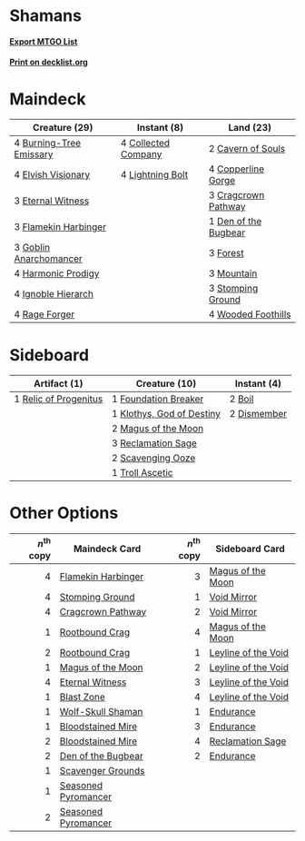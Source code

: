 # Shamans

#### [Export MTGO List](../collection/Shamans/Shamans.txt)
#### [Print on decklist.org](http://decklist.org/?deckmain=4%09Burning-Tree%20Emissary%0A2%09Cavern%20of%20Souls%0A4%09Collected%20Company%0A4%09Copperline%20Gorge%0A3%09Cragcrown%20Pathway%0A1%09Den%20of%20the%20Bugbear%0A4%09Elvish%20Visionary%0A3%09Eternal%20Witness%0A3%09Flamekin%20Harbinger%0A3%09Forest%0A3%09Goblin%20Anarchomancer%0A4%09Harmonic%20Prodigy%0A4%09Ignoble%20Hierarch%0A4%09Lightning%20Bolt%0A3%09Mountain%0A4%09Rage%20Forger%0A3%09Stomping%20Ground%0A4%09Wooded%20Foothills&deckside=2%09Boil%0A2%09Dismember%0A1%09Foundation%20Breaker%0A1%09Klothys,%20God%20of%20Destiny%0A2%09Magus%20of%20the%20Moon%0A3%09Reclamation%20Sage%0A1%09Relic%20of%20Progenitus%0A2%09Scavenging%20Ooze%0A1%09Troll%20Ascetic)
# Maindeck

|                                          Creature (29)                                           |                                         Instant (8)                                          |                                           Land (23)                                           |
|--------------------------------------------------------------------------------------------------|----------------------------------------------------------------------------------------------|-----------------------------------------------------------------------------------------------|
|4 [Burning-Tree Emissary](http://gatherer.wizards.com/Pages/Card/Details.aspx?multiverseid=426627)|4 [Collected Company](http://gatherer.wizards.com/Pages/Card/Details.aspx?multiverseid=394519)|2 [Cavern of Souls](http://gatherer.wizards.com/Pages/Card/Details.aspx?multiverseid=278058)   |
|4 [Elvish Visionary](http://gatherer.wizards.com/Pages/Card/Details.aspx?multiverseid=175124)     |4 [Lightning Bolt](http://gatherer.wizards.com/Pages/Card/Details.aspx?multiverseid=806)      |4 [Copperline Gorge](http://gatherer.wizards.com/Pages/Card/Details.aspx?multiverseid=209408)  |
|3 [Eternal Witness](http://gatherer.wizards.com/Pages/Card/Details.aspx?multiverseid=51628)       |                                                                                              |3 [Cragcrown Pathway](http://gatherer.wizards.com/Pages/Card/Details.aspx?multiverseid=491915) |
|3 [Flamekin Harbinger](http://gatherer.wizards.com/Pages/Card/Details.aspx?multiverseid=205395)   |                                                                                              |1 [Den of the Bugbear](http://gatherer.wizards.com/Pages/Card/Details.aspx?multiverseid=527541)|
|3 [Goblin Anarchomancer](http://gatherer.wizards.com/Pages/Card/Details.aspx?multiverseid=522276) |                                                                                              |3 [Forest](http://gatherer.wizards.com/Pages/Card/Details.aspx?multiverseid=439860)            |
|4 [Harmonic Prodigy](http://gatherer.wizards.com/Pages/Card/Details.aspx?multiverseid=522208)     |                                                                                              |3 [Mountain](http://gatherer.wizards.com/Pages/Card/Details.aspx?multiverseid=439859)          |
|4 [Ignoble Hierarch](http://gatherer.wizards.com/Pages/Card/Details.aspx?multiverseid=522242)     |                                                                                              |3 [Stomping Ground](http://gatherer.wizards.com/Pages/Card/Details.aspx?multiverseid=405110)   |
|4 [Rage Forger](http://gatherer.wizards.com/Pages/Card/Details.aspx?multiverseid=153104)          |                                                                                              |4 [Wooded Foothills](http://gatherer.wizards.com/Pages/Card/Details.aspx?multiverseid=405116)  |


# Sideboard

|                                          Artifact (1)                                          |                                           Creature (10)                                            |                                     Instant (4)                                      |
|------------------------------------------------------------------------------------------------|----------------------------------------------------------------------------------------------------|--------------------------------------------------------------------------------------|
|1 [Relic of Progenitus](http://gatherer.wizards.com/Pages/Card/Details.aspx?multiverseid=174824)|1 [Foundation Breaker](http://gatherer.wizards.com/Pages/Card/Details.aspx?multiverseid=522236)     |2 [Boil](http://gatherer.wizards.com/Pages/Card/Details.aspx?multiverseid=14630)      |
|                                                                                                |1 [Klothys, God of Destiny](http://gatherer.wizards.com/Pages/Card/Details.aspx?multiverseid=476471)|2 [Dismember](http://gatherer.wizards.com/Pages/Card/Details.aspx?multiverseid=382182)|
|                                                                                                |2 [Magus of the Moon](http://gatherer.wizards.com/Pages/Card/Details.aspx?multiverseid=136152)      |                                                                                      |
|                                                                                                |3 [Reclamation Sage](http://gatherer.wizards.com/Pages/Card/Details.aspx?multiverseid=389651)       |                                                                                      |
|                                                                                                |2 [Scavenging Ooze](http://gatherer.wizards.com/Pages/Card/Details.aspx?multiverseid=420783)        |                                                                                      |
|                                                                                                |1 [Troll Ascetic](http://gatherer.wizards.com/Pages/Card/Details.aspx?multiverseid=130498)          |                                                                                      |


# Other Options

|*n*<sup>th</sup> copy|                                        Maindeck Card                                         |*n*<sup>th</sup> copy|                                        Sideboard Card                                        |
|--------------------:|----------------------------------------------------------------------------------------------|--------------------:|----------------------------------------------------------------------------------------------|
|                    4|[Flamekin Harbinger](http://gatherer.wizards.com/Pages/Card/Details.aspx?multiverseid=205395) |                    3|[Magus of the Moon](http://gatherer.wizards.com/Pages/Card/Details.aspx?multiverseid=136152)  |
|                    4|[Stomping Ground](http://gatherer.wizards.com/Pages/Card/Details.aspx?multiverseid=405110)    |                    1|[Void Mirror](http://gatherer.wizards.com/Pages/Card/Details.aspx?multiverseid=522318)        |
|                    4|[Cragcrown Pathway](http://gatherer.wizards.com/Pages/Card/Details.aspx?multiverseid=491915)  |                    2|[Void Mirror](http://gatherer.wizards.com/Pages/Card/Details.aspx?multiverseid=522318)        |
|                    1|[Rootbound Crag](http://gatherer.wizards.com/Pages/Card/Details.aspx?multiverseid=420934)     |                    4|[Magus of the Moon](http://gatherer.wizards.com/Pages/Card/Details.aspx?multiverseid=136152)  |
|                    2|[Rootbound Crag](http://gatherer.wizards.com/Pages/Card/Details.aspx?multiverseid=420934)     |                    1|[Leyline of the Void](http://gatherer.wizards.com/Pages/Card/Details.aspx?multiverseid=107682)|
|                    1|[Magus of the Moon](http://gatherer.wizards.com/Pages/Card/Details.aspx?multiverseid=136152)  |                    2|[Leyline of the Void](http://gatherer.wizards.com/Pages/Card/Details.aspx?multiverseid=107682)|
|                    4|[Eternal Witness](http://gatherer.wizards.com/Pages/Card/Details.aspx?multiverseid=51628)     |                    3|[Leyline of the Void](http://gatherer.wizards.com/Pages/Card/Details.aspx?multiverseid=107682)|
|                    1|[Blast Zone](http://gatherer.wizards.com/Pages/Card/Details.aspx?multiverseid=461171)         |                    4|[Leyline of the Void](http://gatherer.wizards.com/Pages/Card/Details.aspx?multiverseid=107682)|
|                    1|[Wolf-Skull Shaman](http://gatherer.wizards.com/Pages/Card/Details.aspx?multiverseid=152728)  |                    1|[Endurance](http://gatherer.wizards.com/Pages/Card/Details.aspx?multiverseid=522233)          |
|                    1|[Bloodstained Mire](http://gatherer.wizards.com/Pages/Card/Details.aspx?multiverseid=405094)  |                    3|[Endurance](http://gatherer.wizards.com/Pages/Card/Details.aspx?multiverseid=522233)          |
|                    2|[Bloodstained Mire](http://gatherer.wizards.com/Pages/Card/Details.aspx?multiverseid=405094)  |                    4|[Reclamation Sage](http://gatherer.wizards.com/Pages/Card/Details.aspx?multiverseid=389651)   |
|                    2|[Den of the Bugbear](http://gatherer.wizards.com/Pages/Card/Details.aspx?multiverseid=527541) |                    2|[Endurance](http://gatherer.wizards.com/Pages/Card/Details.aspx?multiverseid=522233)          |
|                    1|[Scavenger Grounds](http://gatherer.wizards.com/Pages/Card/Details.aspx?multiverseid=430871)  |                     |                                                                                              |
|                    1|[Seasoned Pyromancer](http://gatherer.wizards.com/Pages/Card/Details.aspx?multiverseid=464094)|                     |                                                                                              |
|                    2|[Seasoned Pyromancer](http://gatherer.wizards.com/Pages/Card/Details.aspx?multiverseid=464094)|                     |                                                                                              |

